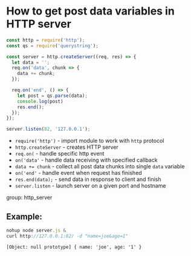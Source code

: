 # How to get post data variables in HTTP server

```js
const http = require('http');
const qs = require('querystring');

const server = http.createServer((req, res) => {
  let data = '';
  req.on('data', chunk => {
    data += chunk;
  });

  req.on('end', () => {
    let post = qs.parse(data);
    console.log(post)
    res.end();
  });
});

server.listen(82, '127.0.0.1');
```

- `require('http')` - import module to work with `http` protocol
- `http.createServer` - creates HTTP server
- `req.on(` - handle specific http event
- `on('data'` - handle data receiving with specified callback
- `data += chunk` - collect all post data chunks into single `data` variable
- `on('end'` - handle event when request has finished
- `res.end(data);` - send data in response to client and finish
- `server.listen` - launch server on a given port and hostname

group: http_server

## Example: 
```js
nohup node server.js &
curl http://127.0.0.1:82/ -d "name=joe&age=1"
```
```
[Object: null prototype] { name: 'joe', age: '1' }
```


